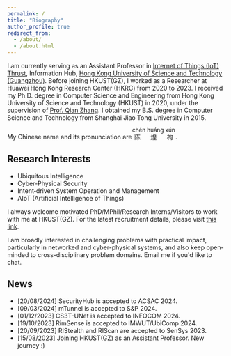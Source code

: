 ```yaml
---
permalink: /
title: "Biography"
author_profile: true
redirect_from:
  - /about/
  - /about.html
---
```


I am currently serving as an Assistant Professor in [Internet of Things (IoT) Thrust](https://iott.hkust-gz.edu.cn/), Information Hub, [Hong Kong University of Science and Technology (Guangzhou)](https://www.hkust-gz.edu.cn/).
Before joining HKUST(GZ), I worked as a Researcher at Huawei Hong Kong Research Center (HKRC) from 2020 to 2023.
I received my Ph.D. degree in Computer Science and Engineering from Hong Kong University of Science and Technology (HKUST) in 2020, under the supervision of [Prof. Qian Zhang](https://www.cse.ust.hk/~qianzh/).
I obtained my B.S. degree in Computer Science and Technology from Shanghai Jiao Tong University in 2015.

My Chinese name and its pronunciation are
<ruby>
陈 煌 栒
<rp>
<rt><font size=2>ch&eacute;n hu&aacute;ng x&uacute;n</font></rt>
</rp>
</ruby>
.

<!-- My Chinese name is 陈 ch&eacute;n 煌 hu&aacute;ng 栒 x&uacute;n. -->

<!-- I always welcome motivated students to do long-term research with me. Email me if you'd like to chat! -->

## Research Interests

- Ubiquitous Intelligence
- Cyber-Physical Security
- Intent‑driven System Operation and Management
- AIoT (Artificial Intelligence of Things)

I always welcome motivated PhD/MPhil/Research Interns/Visitors to work with me at HKUST(GZ).
For the latest recruitment details, please visit [this link](https://www.chenhuangxun.com/recruitment/).

I am broadly interested in challenging problems with practical impact, particularly in networked and cyber-physical systems, and also keep open-minded to cross-disciplinary problem domains.
Email me if you'd like to chat.

<!--

My past research spans the areas of intelligent sensing, cyber-physical security, internet of things, network configuration management and their intersection with machine learning techniques.
Relevant papers have been published in conferences in the fields of computer networks, ubiquitous computing, and machine learning, including SIGCOMM/UBICOMP/AAAI/INFOCOM/USENIX Security/....

I am currently interested in exploring the practical challenges and requirements encountered in the design, management, and evolution of networks and cyber-physical systems. My goal is to utilize cutting-edge technologies like artificial intelligence to develop supportive frameworks, systems, and algorithms, which aim to achieve a range of objectives, including but not limited to:

- Accelerate intent-based system design.
- Achieve system behavior management based on specification requirements.
- Streamline the complexity of cognition and interaction in the design, management, and evolution of networks and cyber-physical systems.
- etc...
-->

## News

- [20/08/2024] SecurityHub is accepted to ACSAC 2024.
- [09/03/2024] mTunnel is accepted to S&P 2024.
- [01/12/2023] CS3T-UNet is accepted to INFOCOM 2024.
- [19/10/2023] RimSense is accepted to IMWUT/UbiComp 2024.
- [20/09/2023] RIStealth and RIScan are accepted to SenSys 2023.
- [15/08/2023] Joining HKUST(GZ) as an Assistant Professor. New journey :)
<!-- - [10/08/2023] Last Day in Huawei Hong Kong.  -->
